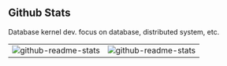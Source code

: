 ## Github Stats

Database kernel dev. focus on database, distributed system, etc.
<table>
<tr>
<td>
<center>
<picture>
<source media="(prefers-color-scheme: dark)" srcset="https://github-readme-stats.vercel.app/api?username=stanlyxiang&show_icons=true&hide_border=true&theme=vue-dark">
<source media="(prefers-color-scheme: light)" srcset="https://github-readme-stats.vercel.app/api?username=stanlyxiang&show_icons=true&hide_border=true&theme=vue">
<img alt="github-readme-stats" src="https://github-readme-stats.vercel.app/api?username=stanlyxiang&show_icons=true&hide_border=true&theme=vue-dark">
</picture>
</enter>
</td>
<td>
<center>
<picture>
<source media="(prefers-color-scheme: dark)" srcset="https://github-readme-stats.vercel.app/api/top-langs/?username=stanlyxiang&layout=compact&langs_count=8&show_icons=true&hide_border=true&theme=vue-dark">
<source media="(prefers-color-scheme: light)" srcset="https://github-readme-stats.vercel.app/api/top-langs/?username=stanlyxiang&layout=compact&langs_count=8&show_icons=true&hide_border=true&theme=vue">
<img alt="github-readme-stats" src="https://github-readme-stats.vercel.app/api/top-langs/?username=stanlyxiang&layout=compact&langs_count=8&show_icons=true&hide_border=true&theme=vue-dark">
</picture>
</enter>
</td>
</tr>
</table>
